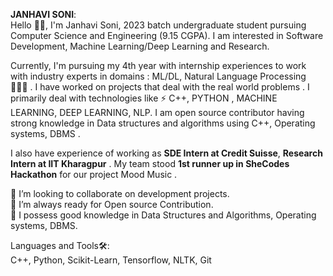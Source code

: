 **JANHAVI SONI**:  
Hello 👋🏻, I'm Janhavi Soni, 2023 batch undergraduate student pursuing Computer Science and Engineering (9.15 CGPA). I am interested in Software Development, Machine Learning/Deep Learning and Research. 

Currently, I'm pursuing my 4th year with internship experiences to work with industry experts in domains : ML/DL, Natural Language Processing 👩🏻‍💻 . I have worked on projects that deal with the real world problems . I primarily deal with technologies like ⚡ C++, PYTHON , MACHINE LEARNING, DEEP LEARNING, NLP. I am open source contributor having strong knowledge in Data structures and algorithms using C++, Operating systems, DBMS .

I also have experience of working as **SDE Intern at Credit Suisse**, **Research Intern at IIT Kharagpur** . My team stood **1st runner up in SheCodes Hackathon** for our project Mood Music .  

👯 I’m looking to collaborate on development projects.  
🤔 I’m always ready for Open source Contribution.  
💬 I possess good knowledge in Data Structures and Algorithms, Operating systems, DBMS.  

Languages and Tools🛠:  
C++, Python, Scikit-Learn, Tensorflow, NLTK, Git

<!---Connect with me🤝:--->

<!---
JanhaviSoni/JanhaviSoni is a ✨ special ✨ repository because its `README.md` (this file) appears on your GitHub profile.
You can click the Preview link to take a look at your changes.
--->
